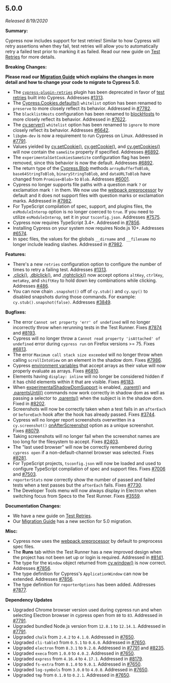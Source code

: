 ## 5.0.0

_Released 8/19/2020_

**Summary:**

Cypress now includes support for test retries! Similar to how Cypress will retry
assertions when they fail, test retries will allow you to automatically retry a
failed test prior to marking it as failed. Read our new guide on
[Test Retries](/guides/guides/test-retries) for more details.

**Breaking Changes:**

**<Icon name="exclamation-triangle" color="red"></Icon> Please read our
[Migration Guide](/guides/references/migration-guide) which explains the changes
in more detail and how to change your code to migrate to Cypress 5.0.**

- The
  [`cypress-plugin-retries`](https://github.com/Bkucera/cypress-plugin-retries)
  plugin has been deprecated in favor of
  [test retries](/guides/guides/test-retries) built into Cypress. Addresses
  [#1313](https://github.com/cypress-io/cypress/issues/1313).
- The [Cypress.Cookies.defaults()](/api/cypress-api/cookies) `whitelist` option
  has been renamed to `preserve` to more closely reflect its behavior. Addressed
  in [#7782](https://github.com/cypress-io/cypress/issues/7782).
- The `blacklistHosts` configuration has been renamed to
  [blockHosts](/guides/references/configuration#Notes) to more closely reflect
  its behavior. Addressed in
  [#7622](https://github.com/cypress-io/cypress/issues/7622).
- The [cy.server()](/api/commands/server) `whitelist` option has been renamed to
  `ignore` to more closely reflect its behavior. Addresses
  [#6642](https://github.com/cypress-io/cypress/issues/6642).
- `libgbm-dev` is now a requirement to run Cypress on Linux. Addressed in
  [#7791](https://github.com/cypress-io/cypress/pull/7791).
- Values yielded by [cy.setCookie()](/api/commands/setcookie),
  [cy.getCookie()](/api/commands/getcookie), and
  [cy.getCookies()](/api/commands/getcookies) will now contain the `sameSite`
  property if specified. Addresses
  [#6892](https://github.com/cypress-io/cypress/issues/6892).
- The `experimentalGetCookiesSameSite` configuration flag has been removed,
  since this behavior is now the default. Addresses
  [#6892](https://github.com/cypress-io/cypress/issues/6892).
- The return type of the [Cypress.Blob](/api/utilities/blob) methods
  `arrayBufferToBlob`, `base64StringToBlob`, `binaryStringToBlob`, and
  `dataURLToBlob` have changed from `Promise<Blob>` to `Blob`. Addresses
  [#6001](https://github.com/cypress-io/cypress/issues/6001).
- Cypress no longer supports file paths with a question mark `?` or exclamation
  mark `!` in them. We now use the
  [webpack preprocessor](https://github.com/cypress-io/cypress/tree/master/npm/webpack-preprocessor)
  by default and it does not support files with question marks or exclamation
  marks. Addressed in [#7982](https://github.com/cypress-io/cypress/pull/7982).
- For TypeScript compilation of spec, support, and plugins files, the
  `esModuleInterop` option is no longer coerced to `true`. If you need to
  utilize `esModuleInterop`, set it in your `tsconfig.json`. Addresses
  [#7575](https://github.com/cypress-io/cypress/issues/7575).
- Cypress now requires TypeScript 3.4+. Addressed in
  [#7856](https://github.com/cypress-io/cypress/issues/7856).
- Installing Cypress on your system now requires Node.js 10+. Addresses
  [#6574](https://github.com/cypress-io/cypress/issues/6574).
- In spec files, the values for the globals `__dirname` and `__filename` no
  longer include leading slashes. Addressed in
  [#7982](https://github.com/cypress-io/cypress/pull/7982).

**Features:**

- There's a new `retries` configuration option to configure the number of times
  to retry a failing test. Addresses
  [#1313](https://github.com/cypress-io/cypress/issues/1313).
- [.click()](/api/commands/click), [.dblclick()](/api/commands/dblclick), and
  [.rightclick()](/api/commands/rightclick) now accept options `altKey`,
  `ctrlKey`, `metaKey`, and `shiftKey` to hold down key combinations while
  clicking. Addresses [#486](https://github.com/cypress-io/cypress/issues/486).
- You can now chain `.snapshot()` off of `cy.stub()` and `cy.spy()` to disabled
  snapshots during those commands. For example: `cy.stub().snapshot(false)`.
  Addresses [#3849](https://github.com/cypress-io/cypress/issues/3849).

**Bugfixes:**

- The error `Cannot set property 'err' of undefined` will no longer incorrectly
  throw when rerunning tests in the Test Runner. Fixes
  [#7874](https://github.com/cypress-io/cypress/issues/7874) and
  [#8193](https://github.com/cypress-io/cypress/issues/8193).
- Cypress will no longer throw a
  `Cannot read property 'isAttached' of undefined` error during `cypress run` on
  Firefox versions >= 75. Fixes
  [#6813](https://github.com/cypress-io/cypress/pull/6813).
- The error `Maximum call stack size exceeded` will no longer throw when calling
  `scrollIntoView` on an element in the shadow dom. Fixes
  [#7986](https://github.com/cypress-io/cypress/issues/7986).
- Cypress [environment variables](/guides/guides/environment-variables) that
  accept arrays as their value will now properly evaluate as arrays. Fixes
  [#6810](https://github.com/cypress-io/cypress/issues/6810).
- Elements having `display: inline` will no longer be considered hidden if it
  has child elements within it that are visible. Fixes
  [#6183](https://github.com/cypress-io/cypress/issues/6183).
- When [experimentalShadowDomSupport](/guides/references/experiments) is
  enabled, [.parent()](/api/commands/parent) and
  [.parentsUntil()](/api/commands/parentsuntil) commands now work correctly in
  shadow dom as well as passing a selector to
  [.parents()](/api/commands/parents) when the subject is in the shadow dom.
  Fixed in [#8202](https://github.com/cypress-io/cypress/pull/8202).
- Screenshots will now be correctly taken when a test fails in an `afterEach` or
  `beforeEach` hook after the hook has already passed. Fixes
  [#3744](https://github.com/cypress-io/cypress/issues/3744).
- Cypress will no longer report screenshots overwritten in a `cy.screenshot()`
  [onAfterScreenshot](/api/commands/screenshot#Get-screenshot-info-from-the-onAfterScreenshot-callback)
  option as a unique screenshot. Fixes
  [#8079](https://github.com/cypress-io/cypress/issues/8079).
- Taking screenshots will no longer fail when the screenshot names are too long
  for the filesystem to accept. Fixes
  [#2403](https://github.com/cypress-io/cypress/issues/2403).
- The "last used browser" will now be correctly remembered during `cypress open`
  if a non-default-channel browser was selected. Fixes
  [#8281](https://github.com/cypress-io/cypress/issues/8281).
- For TypeScript projects, `tsconfig.json` will now be loaded and used to
  configure TypeScript compilation of spec and support files. Fixes
  [#7006](https://github.com/cypress-io/cypress/issues/7006) and
  [#7503](https://github.com/cypress-io/cypress/issues/7503).
- `reporterStats` now correctly show the number of passed and failed tests when
  a test passes but the `afterEach` fails. Fixes
  [#7730](https://github.com/cypress-io/cypress/issues/7730).
- The Developer Tools menu will now always display in Electron when switching
  focus from Specs to the Test Runner. Fixes
  [#3559](https://github.com/cypress-io/cypress/pull/3559).

**Documentation Changes:**

- We have a new guide on [Test Retries](/guides/guides/test-retries).
- Our [Migration Guide](/guides/references/migration-guide) has a new section
  for 5.0 migration.

**Misc:**

- Cypress now uses the
  [webpack preprocessor](https://github.com/cypress-io/cypress/tree/master/npm/webpack-preprocessor)
  by default to preprocess spec files.
- The **Runs** tab within the Test Runner has a new improved design when the
  project has not been set up or login is required. Addressed in
  [#8141](https://github.com/cypress-io/cypress/pull/8141).
- The type for the `Window` object returned from
  [cy.window()](/api/commands/window) is now correct. Addresses
  [#7856](https://github.com/cypress-io/cypress/issues/7856).
- The type definition for Cypress's `ApplicationWindow` can now be extended.
  Addresses [#7856](https://github.com/cypress-io/cypress/issues/7856).
- The type definition for `reporterOptions` has been added. Addresses
  [#7877](https://github.com/cypress-io/cypress/issues/7877).

**Dependency Updates**

- Upgraded Chrome browser version used during cypress run and when selecting
  Electron browser in cypress open from `80` to `83`. Addressed in
  [#7791](https://github.com/cypress-io/cypress/pull/7791).
- Upgraded bundled Node.js version from `12.8.1` to `12.14.1`. Addressed in
  [#7791](https://github.com/cypress-io/cypress/pull/7791).
- Upgraded `chalk` from `2.4.2` to `4.1.0`. Addressed in
  [#7650](https://github.com/cypress-io/cypress/pull/7650).
- Upgraded `cli-table3` from `0.5.1` to `0.6.0`. Addressed in
  [#7650](https://github.com/cypress-io/cypress/pull/7650).
- Upgraded `electron` from `8.3.1` to `9.2.0`. Addressed in
  [#7791](https://github.com/cypress-io/cypress/pull/7791) and
  [#8235](https://github.com/cypress-io/cypress/pull/8235).
- Upgraded `execa` from `1.0.0` to `4.0.2`. Addressed in
  [#7650](https://github.com/cypress-io/cypress/pull/7650).
- Upgraded `express` from `4.16.4` to `4.17.1`. Addressed in
  [#8179](https://github.com/cypress-io/cypress/pull/8179).
- Upgraded `fs-extra` from `8.1.0` to `9.0.1`. Addressed in
  [#7650](https://github.com/cypress-io/cypress/pull/7650).
- Upgraded `log-symbols` from `3.0.0` to `4.0.0`. Addressed in
  [#7650](https://github.com/cypress-io/cypress/pull/7650).
- Upgraded `tmp` from `0.1.0` to `0.2.1`. Addressed in
  [#7650](https://github.com/cypress-io/cypress/pull/7650).
